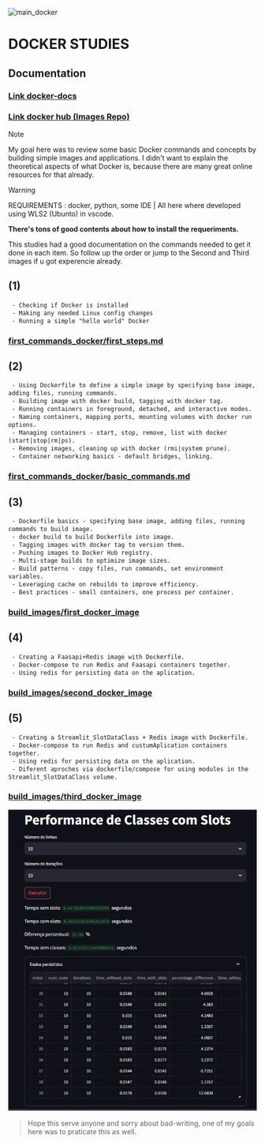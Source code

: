 ![main_docker](https://img.mandic.com.br/blog/2015/01/docker-image.png)

# DOCKER STUDIES


## Documentation

### [Link __docker-docs__  ](https://docs.docker.com/reference/cli/docker/container/run/)

### [Link __docker hub__  (Images Repo)](https://hub.docker.com)

> [!Note] 
>My goal here was to review some basic Docker commands and concepts by building simple images and applications. I didn't want to explain the theoretical aspects of what Docker is, because there are many great online resources for that already.


> [!WARNING] 
> REQUIREMENTS : docker, python, some IDE  | All here where developed using WLS2 (Ubunto) in vscode.

**There's tons of good contents about how to install the requeriments.**

This studies had a good documentation on the commands needed to get it done in each item. So follow up the order or jump to the Second and Third images if u got experencie already.

## (1)
```
 - Checking if Docker is installed
 - Making any needed Linux config changes
 - Running a simple "hello world" Docker
```

###  [first_commands_docker/first_steps.md](https://github.com/Gabriel-Philot/docker_studies/blob/main/first_commands_docker/first_steps.md)

## (2)
```
 - Using Dockerfile to define a simple image by specifying base image, adding files, running commands.
 - Building image with docker build, tagging with docker tag.
 - Running containers in foreground, detached, and interactive modes.
 - Naming containers, mapping ports, mounting volumes with docker run options.
 - Managing containers - start, stop, remove, list with docker (start|stop|rm|ps).
 - Removing images, cleaning up with docker (rmi|system prune).
 - Container networking basics - default bridges, linking.
```

###  [first_commands_docker/basic_commands.md](https://github.com/Gabriel-Philot/docker_studies/blob/main/first_commands_docker/basic_commands.md)

## (3)
```
 - Dockerfile basics - specifying base image, adding files, running commands to build image.
 - docker build to build Dockerfile into image.
 - Tagging images with docker tag to version them.
 - Pushing images to Docker Hub registry.
 - Multi-stage builds to optimize image sizes.
 - Build patterns - copy files, run commands, set environment variables.
 - Leveraging cache on rebuilds to improve efficiency.
 - Best practices - small containers, one process per container.
```

### [build_images/first_docker_image](https://github.com/Gabriel-Philot/docker_studies/tree/main/build_images/first_docker_image)

## (4)
```
 - Creating a Faasapi+Redis image with Dockerfile.
 - Docker-compose to run Redis and Faasapi containers together.
 - Using redis for persisting data on the aplication.
```

###  [build_images/second_docker_image](https://github.com/Gabriel-Philot/docker_studies/tree/main/build_images/second_docker_image)

## (5)
```
 - Creating a Streamlit_SlotDataClass + Redis image with Dockerfile.
 - Docker-compose to run Redis and custumAplication containers together.
 - Using redis for persisting data on the aplication.
 - Diferent aproches via dockerfile/compose for using modules in the Streamlit_SlotDataClass volume.
```

###  [build_images/third_docker_image](https://github.com/Gabriel-Philot/docker_studies/tree/main/build_images/third_docker_image)



![main_app](https://github.com/Gabriel-Philot/docker_studies/blob/main/build_images/third_docker_image/docker_classSlot.png)


> Hope this serve anyone and sorry about bad-writing, one of my goals here was to praticate this as well.

